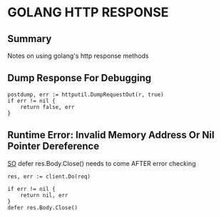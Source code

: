 # GOLANG HTTP RESPONSE

## Summary

Notes on using golang's http response methods

## Dump Response For Debugging

```golang
postdump, err := httputil.DumpRequestOut(r, true)
if err != nil {
    return false, err
}
```

## Runtime Error: Invalid Memory Address Or Nil Pointer Dereference

[SO](https://stackoverflow.com/questions/16280176/go-panic-runtime-error-invalid-memory-address-or-nil-pointer-dereference)
defer res.Body.Close() needs to come AFTER error checking

```golang
res, err := client.Do(req)

if err != nil {
    return nil, err
}
defer res.Body.Close()
```
